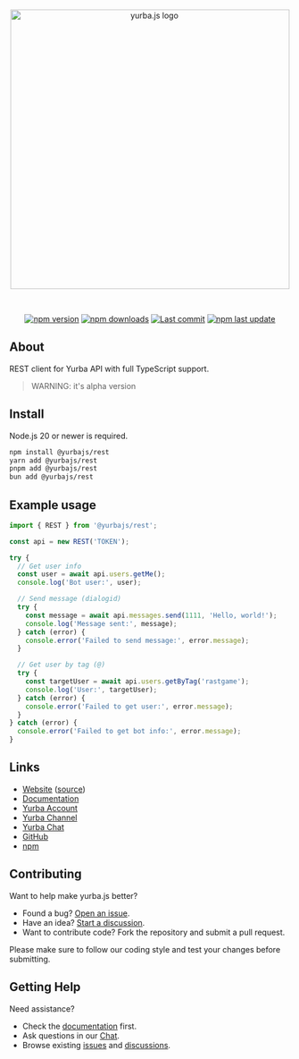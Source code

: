 <div align="center">
  <br />
  <p>
    <a href="https://yurba.js.org"><img src="https://yurba.js.org/banner.svg" width="500" alt="yurba.js logo" /></a>
  </p>
  <br />
  <p>
    <a href="https://www.npmjs.com/package/@yurbajs/rest"><img src="https://img.shields.io/npm/v/@yurbajs/rest.svg?maxAge=3600" alt="npm version" /></a>
    <a href="https://www.npmjs.com/package/@yurbajs/rest"><img src="https://img.shields.io/npm/dt/@yurbajs/rest.svg?maxAge=3600" alt="npm downloads" /></a>
    <a href="https://github.com/yurbajs/yurba.js/commits/main"><img src="https://img.shields.io/github/last-commit/yurbajs/yurba.js.svg?logo=github&logoColor=ffffff" alt="Last commit" /></a>
    <a href="https://www.npmjs.com/package/@yurbajs/rest"><img src="https://img.shields.io/npm/last-update/@yurbajs/rest" alt="npm last update"></a>
  </p>
</div>

## About
REST client for Yurba API with full TypeScript support.

> WARNING: it's alpha version 

## Install
Node.js 20 or newer is required.

```sh
npm install @yurbajs/rest
yarn add @yurbajs/rest
pnpm add @yurbajs/rest
bun add @yurbajs/rest
```

## Example usage

```js
import { REST } from '@yurbajs/rest';

const api = new REST('TOKEN');

try {
  // Get user info
  const user = await api.users.getMe();
  console.log('Bot user:', user);

  // Send message (dialogid)
  try {
    const message = await api.messages.send(1111, 'Hello, world!');
    console.log('Message sent:', message);
  } catch (error) {
    console.error('Failed to send message:', error.message);
  }

  // Get user by tag (@)
  try {
    const targetUser = await api.users.getByTag('rastgame');
    console.log('User:', targetUser);
  } catch (error) {
    console.error('Failed to get user:', error.message);
  }
} catch (error) {
  console.error('Failed to get bot info:', error.message);
}
```

## Links

* [Website][website] ([source][website-source])
* [Documentation][documentation]
* [Yurba Account][yurba]
* [Yurba Channel][yurba-channel]
* [Yurba Chat][yurba-chat]
* [GitHub][source]
* [npm][npm] 

## Contributing

Want to help make yurba.js better?

* Found a bug? [Open an issue](https://github.com/yurbajs/yurba.js/issues/new).
* Have an idea? [Start a discussion](https://github.com/yurbajs/yurba.js/discussions).
* Want to contribute code? Fork the repository and submit a pull request.

Please make sure to follow our coding style and test your changes before submitting.

## Getting Help

Need assistance?

* Check the [documentation][documentation] first.
* Ask questions in our [Chat][yurba-chat].
* Browse existing [issues](https://github.com/yurbajs/yurba.js/issues) and [discussions](https://github.com/yurbajs/yurba.js/discussions).

[source]: https://github.com/yurbajs/yurba.js/tree/main/packages/rest
[website]: https://yurba.js.org
[website-source]: https://github.com/yurbajs/yurba.js
[documentation]: https://yurba.js.org/docs
[yurba]: https://me.yurba.one/yurbajs
[yurba-channel]: https://me.yurba.one/yjs
[yurba-chat]: https://me.yurba.one/yurba.js
[npm]: https://www.npmjs.com/package/@yurbajs/rest